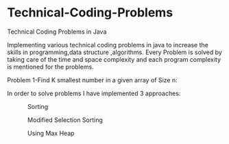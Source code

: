 # Technical-Coding-Problems
Technical Coding Problems in Java

Implementing various technical coding problems in java to increase the skills in programming,data structure ,algorithms.
Every Problem is solved by taking care of the time and space complexity and each program complexity is mentioned for the problems.

Problem 1-Find K smallest number in a given array of Size n:

In order to solve problems I have implemented 3 approaches:
  <ul><ol>Sorting</ol><ol>Modified Selection Sorting</ol><ol>Using Max Heap</ol></ul>
